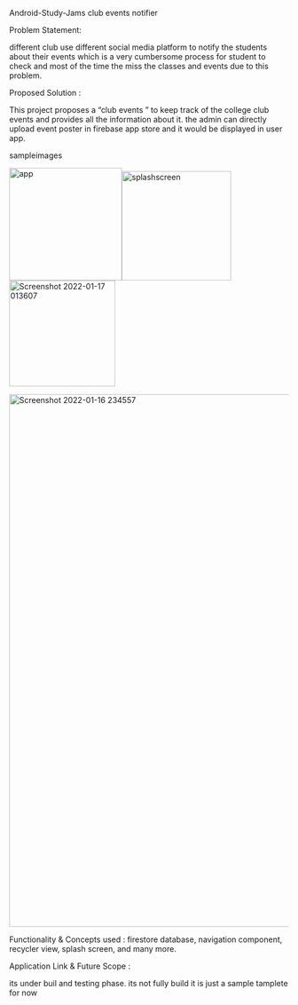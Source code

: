 Android-Study-Jams
club events notifier

Problem Statement:

different club use different social media platform to notify the students about their events which is a very cumbersome process for student to check and most of the time the miss the classes and events due to this problem.

Proposed Solution :

This project proposes a “club events ” to keep track of the college club events and provides all the information about it.
the admin can directly upload event poster in firebase app store and it would be displayed in user app.

sampleimages


<img width="203" alt="app" src="https://user-images.githubusercontent.com/94797459/149672369-520a4966-d1f1-494e-bbab-a9977bd3007e.png"><img width="197" alt="splashscreen" src="https://user-images.githubusercontent.com/94797459/149672381-8657c8bb-0ca3-487e-b9f7-c2246449449c.png"><img width="191" alt="Screenshot 2022-01-17 013607" src="https://user-images.githubusercontent.com/94797459/149676141-743a121a-78d9-4bac-853b-1402ec0b46b0.png">

<img width="960" alt="Screenshot 2022-01-16 234557" src="https://user-images.githubusercontent.com/94797459/149672526-b0b52349-83f3-4579-a7d2-ea659db31420.png">



Functionality & Concepts used :
firestore database,
navigation component,
recycler view,
splash screen,
and many more.



Application Link & Future Scope :

its under buil and testing phase.
its not fully build it is just a sample tamplete for now
